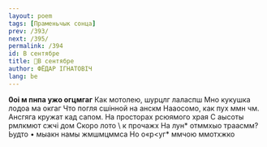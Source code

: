 ```yaml
---
layout: poem
tags: [Праменьчык сонца]
prev: /393/
next: /395/
permalink: /394
id: В сентябре
title: 🚧В сентябре
author: ФЁДАР ІГНАТОВІЧ
lang: be
---
```



**0оі м пнпа ужо огцмгаг** Как мотолею, шурцлг лаласпш Мно кукушка лодоа ма окгаг Что погля сшінной на анскм Нааосомо, как пух ммн чм. Ансгяга кружат кад сапом. На просторах рсюямого храя С аысоты рмлкмют сжчі дом Скоро лото \ к прочажх На лун* отммхыо траасмм? Ьудто • мыакн намы жмшмцммса Но о«р<уг* ммчою ммотхжко
